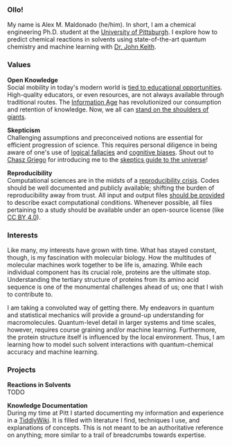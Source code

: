 ### Ollo!

My name is Alex M. Maldonado (he/him).
In short, I am a chemical engineering Ph.D. student at the [University of Pittsburgh](https://www.pitt.edu/).
I explore how to predict chemical reactions in solvents using state-of-the-art quantum chemistry and machine learning with [Dr. John Keith](http://www.klic.pitt.edu/).

### Values

**Open Knowledge**\
Social mobility in today's modern world is [tied to educational opportunities](https://en.wikipedia.org/wiki/Social_mobility#Influence_of_intelligence_and_education).
High-quality educators, or even resources, are not always available through traditional routes.
The [Information Age](https://en.wikipedia.org/wiki/Information_Age) has revolutionized our consumption and retention of knowledge.
Now, we all can [stand on the shoulders of giants](https://en.wikipedia.org/wiki/Standing_on_the_shoulders_of_giants).

**Skepticism**\
Challenging assumptions and preconceived notions are essential for efficient progression of science.
This requires personal diligence in being aware of one's use of [logical fallacies](https://en.wikipedia.org/wiki/List_of_fallacies) and [cognitive biases](https://en.wikipedia.org/wiki/List_of_cognitive_biases).
Shout out to [Chasz Griego](https://twitter.com/ChaszGriego) for introducing me to the [skeptics guide to the universe](https://www.theskepticsguide.org/)!

**Reproducibility**\
Computational sciences are in the midsts of a [reproducibility crisis](https://www.chemistryworld.com/news/chemistrys-reproducibility-crisis-that-youve-probably-never-heard-of/4011693.article).
Codes should be well documented and publicly available; shifting the burden of reproducibility away from trust.
All input and output files [should be provided](https://pubs.acs.org/doi/full/10.1021/acs.chemmater.7b00799) to describe exact computational conditions.
Whenever possible, all files pertaining to a study should be available under an open-source license (like [CC BY 4.0](https://creativecommons.org/licenses/by/4.0/)).

### Interests

Like many, my interests have grown with time.
What has stayed constant, though, is my fascination with molecular biology.
How the multitudes of molecular machines work together to be life is, amazing.
While each individual component has its crucial role, proteins are the ultimate stop.
Understanding the tertiary structure of proteins from its amino acid sequence is one of the monumental challenges ahead of us; one that I wish to contribute to.

I am taking a convoluted way of getting there.
My endeavors in quantum and statistical mechanics will provide a ground-up understanding for macromolecules.
Quantum-level detail in larger systems and time scales, however, requires course graining and/or machine learning.
Furthermore, the protein structure itself is influenced by the local environment.
Thus, I am learning how to model such solvent interactions with quantum-chemical accuracy and machine learning.

### Projects

**Reactions in Solvents**\
TODO

**Knowledge Documentation**\
During my time at Pitt I started documenting my information and experience in a [TiddlyWiki](https://aalexmmaldonado.com/html/projects/compcrumbs.html).
It is filled with literature I find, techniques I use, and explanations of concepts.
This is not meant to be an authoritative reference on anything; more similar to a trail of breadcrumbs towards expertise.

<!--
**aalexmmaldonado/aalexmmaldonado** is a ✨ _special_ ✨ repository because its `README.md` (this file) appears on your GitHub profile.

Here are some ideas to get you started:

- 🔭 I’m currently working on ...
- 🌱 I’m currently learning ...
- 👯 I’m looking to collaborate on ...
- 🤔 I’m looking for help with ...
- 💬 Ask me about ...
- 📫 How to reach me: ...
- 😄 Pronouns: ...
- ⚡ Fun fact: ...
-->
